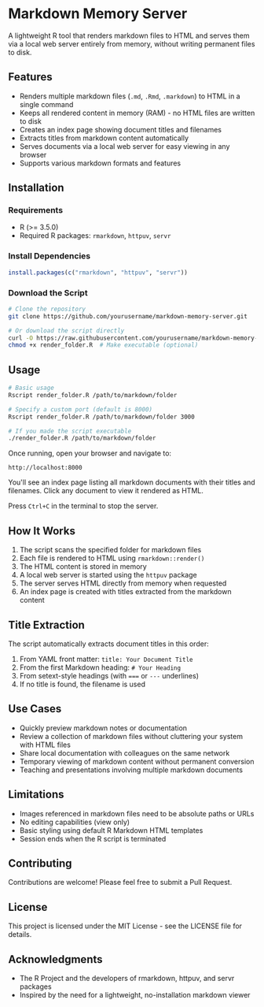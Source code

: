 # Markdown Memory Server

A lightweight R tool that renders markdown files to HTML and serves them via a local web server entirely from memory, without writing permanent files to disk.

## Features

- Renders multiple markdown files (`.md`, `.Rmd`, `.markdown`) to HTML in a single command
- Keeps all rendered content in memory (RAM) - no HTML files are written to disk
- Creates an index page showing document titles and filenames
- Extracts titles from markdown content automatically
- Serves documents via a local web server for easy viewing in any browser
- Supports various markdown formats and features

## Installation

### Requirements

- R (>= 3.5.0)
- Required R packages: `rmarkdown`, `httpuv`, `servr`

### Install Dependencies

```r
install.packages(c("rmarkdown", "httpuv", "servr"))
```

### Download the Script

```bash
# Clone the repository
git clone https://github.com/yourusername/markdown-memory-server.git

# Or download the script directly
curl -O https://raw.githubusercontent.com/yourusername/markdown-memory-server/main/render_folder.R
chmod +x render_folder.R  # Make executable (optional)
```

## Usage

```bash
# Basic usage
Rscript render_folder.R /path/to/markdown/folder

# Specify a custom port (default is 8000)
Rscript render_folder.R /path/to/markdown/folder 3000

# If you made the script executable
./render_folder.R /path/to/markdown/folder
```

Once running, open your browser and navigate to:
```
http://localhost:8000
```

You'll see an index page listing all markdown documents with their titles and filenames. Click any document to view it rendered as HTML.

Press `Ctrl+C` in the terminal to stop the server.

## How It Works

1. The script scans the specified folder for markdown files
2. Each file is rendered to HTML using `rmarkdown::render()`
3. The HTML content is stored in memory
4. A local web server is started using the `httpuv` package
5. The server serves HTML directly from memory when requested
6. An index page is created with titles extracted from the markdown content

## Title Extraction

The script automatically extracts document titles in this order:

1. From YAML front matter: `title: Your Document Title`
2. From the first Markdown heading: `# Your Heading`
3. From setext-style headings (with `===` or `---` underlines)
4. If no title is found, the filename is used

## Use Cases

- Quickly preview markdown notes or documentation
- Review a collection of markdown files without cluttering your system with HTML files
- Share local documentation with colleagues on the same network
- Temporary viewing of markdown content without permanent conversion
- Teaching and presentations involving multiple markdown documents

## Limitations

- Images referenced in markdown files need to be absolute paths or URLs
- No editing capabilities (view only)
- Basic styling using default R Markdown HTML templates
- Session ends when the R script is terminated

## Contributing

Contributions are welcome! Please feel free to submit a Pull Request.

## License

This project is licensed under the MIT License - see the LICENSE file for details.

## Acknowledgments

- The R Project and the developers of rmarkdown, httpuv, and servr packages
- Inspired by the need for a lightweight, no-installation markdown viewer
